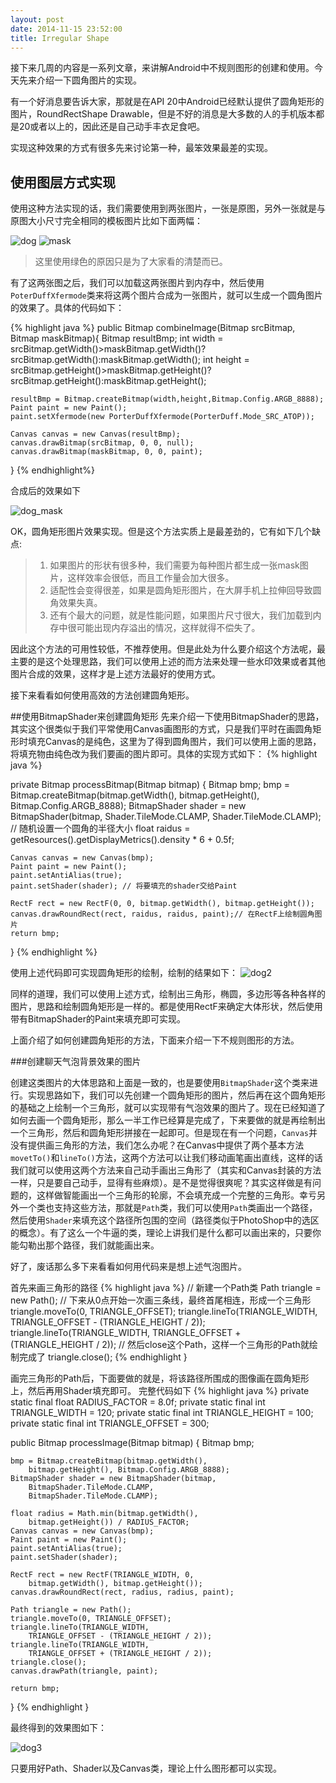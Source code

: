 ```yaml
---
layout: post
date: 2014-11-15 23:52:00
title: Irregular Shape
---
```


接下来几周的内容是一系列文章，来讲解Android中不规则图形的创建和使用。今天先来介绍一下圆角图片的实现。

有一个好消息要告诉大家，那就是在API 20中Android已经默认提供了圆角矩形的图片，RoundRectShape Drawable，但是不好的消息是大多数的人的手机版本都是20或者以上的，因此还是自己动手丰衣足食吧。

实现这种效果的方式有很多先来讨论第一种，最笨效果最差的实现。

## 使用图层方式实现

使用这种方法实现的话，我们需要使用到两张图片，一张是原图，另外一张就是与原图大小尺寸完全相同的模板图片比如下面两幅：

![dog](http://blog.tedyin.me/images/dog.jpg)
![mask](http://blog.tedyin.me/images/mask.png)

> 这里使用绿色的原因只是为了大家看的清楚而已。

有了这两张图之后，我们可以加载这两张图片到内存中，然后使用`PoterDuffXfermode`类来将这两个图片合成为一张图片，就可以生成一个圆角图片的效果了。具体的代码如下：

{% highlight java %}
public Bitmap combineImage(Bitmap srcBitmap, Bitmap maskBitmap){
	Bitmap resultBmp;
	int width = srcBitmap.getWidth()>maskBitmap.getWidth()?srcBitmap.getWidth():maskBitmap.getWidth();
	int height = srcBitmap.getHeight()>maskBitmap.getHeight()?srcBitmap.getHeight():maskBitmap.getHeight();

	resultBmp = Bitmap.createBitmap(width,height,Bitmap.Config.ARGB_8888);
	Paint paint = new Paint();
	paint.setXfermode(new PorterDuffXfermode(PorterDuff.Mode_SRC_ATOP));

	Canvas canvas = new Canvas(resultBmp);
	canvas.drawBitmap(srcBitmap, 0, 0, null);
    canvas.drawBitmap(maskBitmap, 0, 0, paint);

}
{% endhighlight%}

合成后的效果如下

![dog_mask](http://blog.tedyin.me/images/dog_mask.jpg)

OK，圆角矩形图片效果实现。但是这个方法实质上是最差劲的，它有如下几个缺点:

> 1. 如果图片的形状有很多种，我们需要为每种图片都生成一张mask图片，这样效率会很低，而且工作量会加大很多。
> 2. 适配性会变得很差，如果是圆角矩形图片，在大屏手机上拉伸回导致圆角效果失真。
> 3. 还有个最大的问题，就是性能问题，如果图片尺寸很大，我们加载到内存中很可能出现内存溢出的情况，这样就得不偿失了。

因此这个方法的可用性较低，不推荐使用。但是此处为什么要介绍这个方法呢，最主要的是这个处理思路，我们可以使用上述的而方法来处理一些水印效果或者其他图片合成的效果，这样才是上述方法最好的使用方式。


接下来看看如何使用高效的方法创建圆角矩形。


##使用BitmapShader来创建圆角矩形
先来介绍一下使用BitmapShader的思路，其实这个很类似于我们平常使用Canvas画图形的方式，只是我们平时在画圆角矩形时填充Canvas的是纯色，这里为了得到圆角图片，我们可以使用上面的思路，将填充物由纯色改为我们要画的图片即可。具体的实现方式如下：
{% highlight java %}

private Bitmap processBitmap(Bitmap bitmap) {
	Bitmap bmp;
	bmp = Bitmap.createBitmap(bitmap.getWidth(), bitmap.getHeight(), Bitmap.Config.ARGB_8888);
	BitmapShader shader = new BitmapShader(bitmap, Shader.TileMode.CLAMP, Shader.TileMode.CLAMP);
	// 随机设置一个圆角的半径大小
	float raidus = getResources().getDisplayMetrics().density * 6 + 0.5f;

	Canvas canvas = new Canvas(bmp);
	Paint paint = new Paint();
	paint.setAntiAlias(true);
	paint.setShader(shader); // 将要填充的shader交给Paint

	RectF rect = new RectF(0, 0, bitmap.getWidth(), bitmap.getHeight());
	canvas.drawRoundRect(rect, raidus, raidus, paint);// 在RectF上绘制圆角图片
	return bmp;
}
{% endhighlight %}

使用上述代码即可实现圆角矩形的绘制，绘制的结果如下：
![dog2](http://blog.tedyin.me/images/dog2.png)

同样的道理，我们可以使用上述方式，绘制出三角形，椭圆，多边形等各种各样的图片，思路和绘制圆角矩形是一样的。都是使用RectF来确定大体形状，然后使用带有BitmapShader的Paint来填充即可实现。


上面介绍了如何创建圆角矩形的方法，下面来介绍一下不规则图形的方法。

###创建聊天气泡背景效果的图片

创建这类图片的大体思路和上面是一致的，也是要使用`BitmapShader`这个类来进行。实现思路如下，我们可以先创建一个圆角矩形的图片，然后再在这个圆角矩形的基础之上绘制一个三角形，就可以实现带有气泡效果的图片了。现在已经知道了如何去画一个圆角矩形，那么一半工作已经算是完成了，下来要做的就是再绘制出一个三角形，然后和圆角矩形拼接在一起即可。但是现在有一个问题，`Canvas`并没有提供画三角形的方法，我们怎么办呢？在Canvas中提供了两个基本方法`movetTo()`和`lineTo()`方法，这两个方法可以让我们移动画笔画出直线，这样的话我们就可以使用这两个方法来自己动手画出三角形了（其实和Canvas封装的方法一样，只是要自己动手，显得有些麻烦）。是不是觉得很爽呢？其实这样做是有问题的，这样做智能画出一个三角形的轮廓，不会填充成一个完整的三角形。幸亏另外一个类也支持这些方法，那就是`Path`类，我们可以使用`Path`类画出一个路径，然后使用`Shader`来填充这个路径所包围的空间（路径类似于PhotoShop中的选区的概念）。有了这么一个牛逼的类，理论上讲我们是什么都可以画出来的，只要你能勾勒出那个路径，我们就能画出来。

好了，废话那么多下来看看如何用代码来是想上述气泡图片。

首先来画三角形的路径
{% highlight java %}
// 新建一个Path类
Path triangle = new Path();
// 下来从0点开始一次画三条线，最终首尾相连，形成一个三角形
triangle.moveTo(0, TRIANGLE_OFFSET);
triangle.lineTo(TRIANGLE_WIDTH, 
    TRIANGLE_OFFSET - (TRIANGLE_HEIGHT / 2));
triangle.lineTo(TRIANGLE_WIDTH, 
    TRIANGLE_OFFSET + (TRIANGLE_HEIGHT / 2));
// 然后close这个Path，这样一个三角形的Path就绘制完成了
triangle.close();
{% endhighlight }

画完三角形的Path后，下面要做的就是，将该路径所围成的图像画在圆角矩形上，然后再用Shader填充即可。
完整代码如下
{% highlight java %}
private static final float RADIUS_FACTOR = 8.0f;
private static final int TRIANGLE_WIDTH = 120;
private static final int TRIANGLE_HEIGHT = 100;
private static final int TRIANGLE_OFFSET = 300;

public Bitmap processImage(Bitmap bitmap) {
    Bitmap bmp;

    bmp = Bitmap.createBitmap(bitmap.getWidth(), 
        bitmap.getHeight(), Bitmap.Config.ARGB_8888);
    BitmapShader shader = new BitmapShader(bitmap, 
        BitmapShader.TileMode.CLAMP, 
        BitmapShader.TileMode.CLAMP);

    float radius = Math.min(bitmap.getWidth(), 
        bitmap.getHeight()) / RADIUS_FACTOR;
    Canvas canvas = new Canvas(bmp);
    Paint paint = new Paint();
    paint.setAntiAlias(true);
    paint.setShader(shader);

    RectF rect = new RectF(TRIANGLE_WIDTH, 0, 
        bitmap.getWidth(), bitmap.getHeight());
    canvas.drawRoundRect(rect, radius, radius, paint);

    Path triangle = new Path();
    triangle.moveTo(0, TRIANGLE_OFFSET);
    triangle.lineTo(TRIANGLE_WIDTH, 
        TRIANGLE_OFFSET - (TRIANGLE_HEIGHT / 2));
    triangle.lineTo(TRIANGLE_WIDTH, 
        TRIANGLE_OFFSET + (TRIANGLE_HEIGHT / 2));
    triangle.close();
    canvas.drawPath(triangle, paint);

    return bmp;
}
{% endhighlight }

最终得到的效果图如下：

![dog3](http://blog.tedyin.me/images/dog3.jpg)

只要用好Path、Shader以及Canvas类，理论上什么图形都可以实现。


